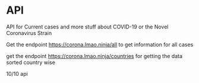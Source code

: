 # API
API for Current cases and more stuff about COVID-19 or the Novel Coronavirus Strain

Get the endpoint https://corona.lmao.ninja/all to get information for all cases

get the endpoint https://corona.lmao.ninja/countries for getting the data sorted country wise

10/10 api
